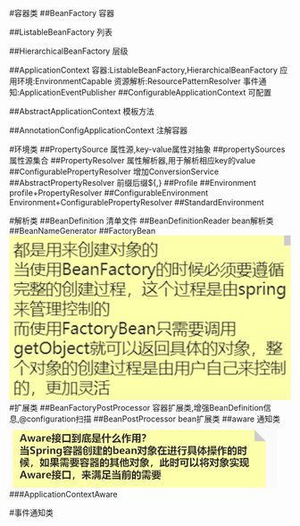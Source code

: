 #容器类
##BeanFactory
容器

##ListableBeanFactory
列表

##HierarchicalBeanFactory
层级

##ApplicationContext
容器:ListableBeanFactory,HierarchicalBeanFactory
应用环境:EnvironmentCapable
资源解析:ResourcePatternResolver
事件通知:ApplicationEventPublisher
##ConfigurableApplicationContext
可配置

##AbstractApplicationContext
模板方法

##AnnotationConfigApplicationContext
注解容器

#环境类
##PropertySource
属性源,key-value属性对抽象
##propertySources
属性源集合
##PropertyResolver
属性解析器,用于解析相应key的value
##ConfigurablePropertyResolver
增加ConversionService
##AbstractPropertyResolver
前缀后缀${,}
##Profile
##Environment
profile+PropertyResolver
##ConfigurableEnvironment
Environment+ConfigurablePropertyResolver
##StandardEnvironment

#解析类
##BeanDefinition
清单文件
##BeanDefinitionReader
bean解析类
##BeanNameGenerator
##FactoryBean
![](.z_spring_01_ioc_01_00_容器初始化流程_00_常见接口_images/11eb29fb.png)
#扩展类
##BeanFactoryPostProcessor
容器扩展类,增强BeanDefinition信息,@configuration扫描
##BeanPostProcessor
bean扩展类
##aware
通知类
![](.z_spring_01_ioc_00_常见接口_拓扑关系_images/958b6f36.png)
###ApplicationContextAware


#事件通知类
